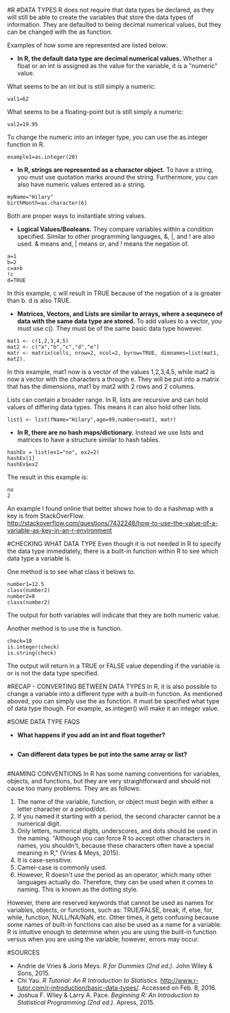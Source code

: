#R
#DATA TYPES
R does not require that data types be declared, as they will still be able to create the variables that store the data types of information. They are defaulted to being decimal numerical values, but they can be changed with the as function.

Examples of how some are represented are listed below:

* <b>In R, the default data type are decimal numerical values.</b> Whether a float or an int is assigned as the value for the variable, it is a "numeric" value.

What seems to be an int but is still simply a numeric:
```#int
val1=62
```
What seems to be a floating-point but is still simply a numeric:
```#floating-point
val2=19.95
```
To change the numeric into an integer type, you can use the as.integer function in R.
```
example1=as.integer(20)
```

* <b>In R, strings are represented as a character object.</b> To have a string, you must use quotation marks around the string. Furthermore, you can also have numeric values entered as a string.
```
myName="Hilary"
birthMonth=as.character(6)
```
Both are proper ways to instantiate string values.


* <b>Logical Values/Booleans.</b> They compare variables within a condition specified. Similar to other programming languages, &, |, and ! are also used. & means and, | means or, and ! means the negation of. 
```
a=1
b=2
c=a>b
!c
d=TRUE
```
In this example, c will result in TRUE because of the negation of a is greater than b. d is also TRUE.

* <b>Matrices, Vectors, and Lists are similar to arrays, where a sequnece of data with the same data type are stored.</b> To add values to a vector, you must use c(). They must be of the same basic data type however.
```
mat1 <- c(1,2,3,4,5)
mat2 <- c("a","b","c","d","e")
matr <- matrix(cells, nrow=2, ncol=2, byrow=TRUE, dimnames=list(mat1, mat2).
```
In this example, mat1 now is a vector of the values 1,2,3,4,5, while mat2 is now a vector with the characters a through e. They will be put into a matrix that has the dimensions, mat1 by mat2 with 2 rows and 2 columns. 

Lists can contain a broader range. In R, lists are recursive and can hold values of differing data types. This means it can also hold other lists.
```
list1 <- list(fName="Hilary",age=99,numbers=mat1, matr)
```

* <b>In R, there are no hash maps/dictionary.</b> Instead we use lists and matrices to have a structure similar to hash tables. 
```
hashEx = list(ex1="no", ex2=2)
hashEx[1]
hashEx$ex2
```
The result in this example is:
```
no
2
```
An example I found online that better shows how to do a hashmap with a key is from StackOverFlow. http://stackoverflow.com/questions/7432248/how-to-use-the-value-of-a-variable-as-key-in-an-r-environment


#CHECKING WHAT DATA TYPE
Even though it is not needed in R to specify the data type immediately, there is a built-in function within R to see which data type a variable is. 

One method is to see what class it belows to.
```
number1=12.5
class(number2)
number2=8
class(number2)
```
The output for both variables will indicate that they are both numeric value.

Another method is to use the is function.
```
check=10
is.integer(check)
is.string(check)
```
The output will return in a TRUE or FALSE value depending if the variable is or is not the data type specified.

#RECAP - CONVERTING BETWEEN DATA TYPES
In R, it is also possible to change a variable into a different type with a built-in function. As mentioned aboved, you can simply use the as function. It must be specified what type of data type though. For example, as.integer() will make it an integer value.



#SOME DATA TYPE FAQS
* <b>What happens if you add an int and float together?</b> 
```
```

* <b>Can different data types be put into the same array or list?</b>
```
```


#NAMING CONVENTIONS
In R has some naming conventions for variables, objects, and functions, but they are very straightforward and should not cause too many problems. They are as follows:
 1. The name of the variable, function, or object must begin with either a letter character or a period/dot.
 2. If you named it starting with a period, the second character cannot be a numerical digit.
 3. Only letters, numerical digits, underscores, and dots should be used in the naming. "Although you can force R to accept other characters in names, you shouldn't, because these characters often have a special meaning in R," (Vries & Meys, 2015). 
 4. It is case-sensitive.
 5. Camel-case is commonly used.
 6. However, R doesn't use the period as an operator, which many other languages actually do. Therefore, they can be used when it comes to naming. This is known as the dotting style.
 
However, there are reserved keywords that cannot be used as names for variables, objects, or functions, such as: TRUE/FALSE, break, if, else, for, while, function, NULL/NA/NaN, etc. Other times, it gets confusing because some names of built-in functions can also be used as a name for a variable. R is intuitive enough to determine when you are using the built-in function versus when you are using the variable; however, errors may occur.

#SOURCES
* Andrie de Vries & Joris Meys. <i>R for Dummies (2nd ed.)</i>. John Wiley & Sons, 2015.
* Chi Yau. <i>R Tutorial: An R Introduction to Statistics</i>. http://www.r-tutor.com/r-introduction/basic-data-types/. Accessed on Feb. 8, 2016.
* Joshua F. Wiley & Larry A. Pace. <i>Beginning R: An Introduction to Statistical Programming (2nd ed.)</i>. Apress, 2015.

